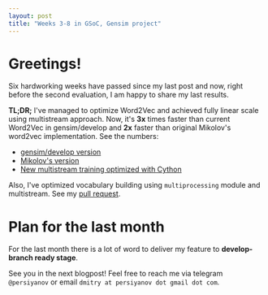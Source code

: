 ```yaml
---
layout: post
title: "Weeks 3-8 in GSoC, Gensim project"
---
```



# Greetings!

Six hardworking weeks have passed since my last post and now, right before the second evaluation, I am happy to share my last results.

**TL;DR;** I've managed to optimize Word2Vec and achieved fully linear scale using multistream approach. Now, it's **3x** times faster than current Word2Vec in gensim/develop and **2x** faster than original Mikolov's word2vec implementation. See the numbers:

* [gensim/develop version](https://gist.github.com/persiyanov/56f1a162de4645b3ff737f6f53b17c98)
* [Mikolov's version](https://gist.github.com/persiyanov/c945f31ed5ff2b2244f5999be0f7b5bc)
* [New multistream training optimized with Cython](https://gist.github.com/persiyanov/dc171689da36e824781d1e7432bb68bb)

Also, I've optimized vocabulary building using `multiprocessing` module and multistream. See my [pull request](https://github.com/RaRe-Technologies/gensim/pull/2078).


# Plan for the last month

For the last month there is a lot of word to deliver my feature to **develop-branch ready stage**.


See you in the next blogpost! Feel free to reach me via telegram `@persiyanov` or email `dmitry at persiyanov dot gmail dot com`.